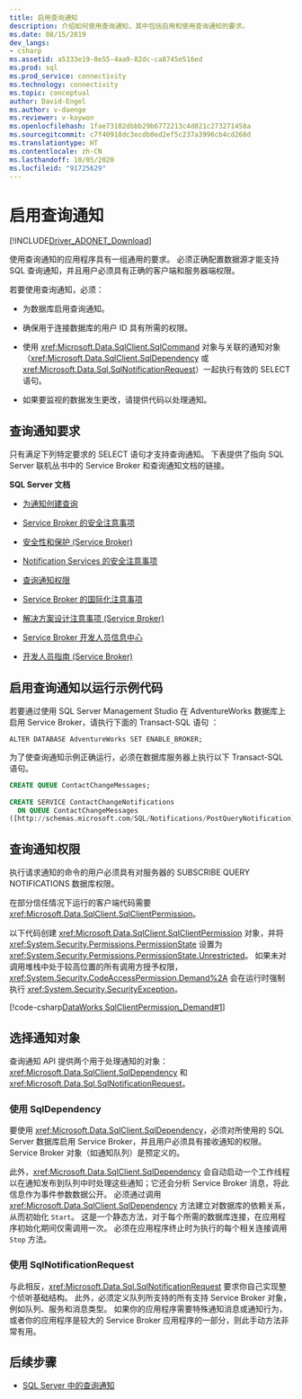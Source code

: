 ```yaml
---
title: 启用查询通知
description: 介绍如何使用查询通知，其中包括启用和使用查询通知的要求。
ms.date: 08/15/2019
dev_langs:
- csharp
ms.assetid: a5333e19-8e55-4aa9-82dc-ca8745e516ed
ms.prod: sql
ms.prod_service: connectivity
ms.technology: connectivity
ms.topic: conceptual
author: David-Engel
ms.author: v-daenge
ms.reviewer: v-kaywon
ms.openlocfilehash: 1fae73102dbbb29b6772213c4d021c273271458a
ms.sourcegitcommit: c7f40918dc3ecdb0ed2ef5c237a3996cb4cd268d
ms.translationtype: HT
ms.contentlocale: zh-CN
ms.lasthandoff: 10/05/2020
ms.locfileid: "91725629"
---
```

# <a name="enabling-query-notifications"></a>启用查询通知

[!INCLUDE[Driver_ADONET_Download](../../../includes/driver_adonet_download.md)]

使用查询通知的应用程序具有一组通用的要求。 必须正确配置数据源才能支持 SQL 查询通知，并且用户必须具有正确的客户端和服务器端权限。  
  
若要使用查询通知，必须：  
  
- 为数据库启用查询通知。  
  
- 确保用于连接数据库的用户 ID 具有所需的权限。  
  
- 使用 <xref:Microsoft.Data.SqlClient.SqlCommand> 对象与关联的通知对象（<xref:Microsoft.Data.SqlClient.SqlDependency> 或 <xref:Microsoft.Data.Sql.SqlNotificationRequest>）一起执行有效的 SELECT 语句。  
  
- 如果要监视的数据发生更改，请提供代码以处理通知。  
  
## <a name="query-notifications-requirements"></a>查询通知要求  
只有满足下列特定要求的 SELECT 语句才支持查询通知。 下表提供了指向 SQL Server 联机丛书中的 Service Broker 和查询通知文档的链接。  
  
**SQL Server 文档**  
  
- [为通知创建查询](/previous-versions/sql/sql-server-2008-r2/ms181122(v=sql.105))  
  
- [Service Broker 的安全注意事项](/previous-versions/sql/sql-server-2005/ms166059(v=sql.90))  
  
- [安全性和保护 (Service Broker)](/previous-versions/sql/sql-server-2008-r2/bb522911(v=sql.105))  
  
- [Notification Services 的安全注意事项](/previous-versions/sql/sql-server-2005/ms172604(v=sql.90))  
  
- [查询通知权限](/previous-versions/sql/sql-server-2008-r2/ms188311(v=sql.105))  
  
- [Service Broker 的国际化注意事项](/previous-versions/sql/sql-server-2005/ms166028(v=sql.90))  
  
- [解决方案设计注意事项 (Service Broker)](/previous-versions/sql/sql-server-2008-r2/bb522899(v=sql.105))  
  
- [Service Broker 开发人员信息中心](/previous-versions/sql/sql-server-2008-r2/ms166100(v=sql.105))  
  
- [开发人员指南 (Service Broker)](/previous-versions/sql/sql-server-2008-r2/bb522908(v=sql.105))  
  
## <a name="enabling-query-notifications-to-run-sample-code"></a>启用查询通知以运行示例代码  
若要通过使用 SQL Server Management Studio 在 AdventureWorks 数据库上启用 Service Broker，请执行下面的 Transact-SQL 语句  ：  
  
`ALTER DATABASE AdventureWorks SET ENABLE_BROKER;`  
  
为了使查询通知示例正确运行，必须在数据库服务器上执行以下 Transact-SQL 语句。  
  
```sql
CREATE QUEUE ContactChangeMessages;  
  
CREATE SERVICE ContactChangeNotifications  
  ON QUEUE ContactChangeMessages  
([http://schemas.microsoft.com/SQL/Notifications/PostQueryNotification]);  
```  
  
## <a name="query-notifications-permissions"></a>查询通知权限  
执行请求通知的命令的用户必须具有对服务器的 SUBSCRIBE QUERY NOTIFICATIONS 数据库权限。  
  
在部分信任情况下运行的客户端代码需要 <xref:Microsoft.Data.SqlClient.SqlClientPermission>。  
  
以下代码创建 <xref:Microsoft.Data.SqlClient.SqlClientPermission> 对象，并将 <xref:System.Security.Permissions.PermissionState> 设置为 <xref:System.Security.Permissions.PermissionState.Unrestricted>。 如果未对调用堆栈中处于较高位置的所有调用方授予权限，<xref:System.Security.CodeAccessPermission.Demand%2A> 会在运行时强制执行 <xref:System.Security.SecurityException>。  
  
[!code-csharp[DataWorks SqlClientPermission_Demand#1](~/../sqlclient/doc/samples/SqlClientPermission_Demand.cs#1)]
  
## <a name="choosing-a-notification-object"></a>选择通知对象  
查询通知 API 提供两个用于处理通知的对象：<xref:Microsoft.Data.SqlClient.SqlDependency> 和 <xref:Microsoft.Data.Sql.SqlNotificationRequest>。
  
### <a name="using-sqldependency"></a>使用 SqlDependency  
要使用 <xref:Microsoft.Data.SqlClient.SqlDependency>，必须对所使用的 SQL Server 数据库启用 Service Broker，并且用户必须具有接收通知的权限。 Service Broker 对象（如通知队列）是预定义的。  
  
此外，<xref:Microsoft.Data.SqlClient.SqlDependency> 会自动启动一个工作线程以在通知发布到队列中时处理这些通知；它还会分析 Service Broker 消息，将此信息作为事件参数数据公开。 必须通过调用 <xref:Microsoft.Data.SqlClient.SqlDependency> 方法建立对数据库的依赖关系，从而初始化 `Start`。 这是一个静态方法，对于每个所需的数据库连接，在应用程序初始化期间仅需调用一次。 必须在应用程序终止时为执行的每个相关连接调用 `Stop` 方法。  
  
### <a name="using-sqlnotificationrequest"></a>使用 SqlNotificationRequest  
与此相反，<xref:Microsoft.Data.Sql.SqlNotificationRequest> 要求你自己实现整个侦听基础结构。 此外，必须定义队列所支持的所有支持 Service Broker 对象，例如队列、服务和消息类型。 如果你的应用程序需要特殊通知消息或通知行为，或者你的应用程序是较大的 Service Broker 应用程序的一部分，则此手动方法非常有用。  
  
## <a name="next-steps"></a>后续步骤
- [SQL Server 中的查询通知](query-notifications-sql-server.md)